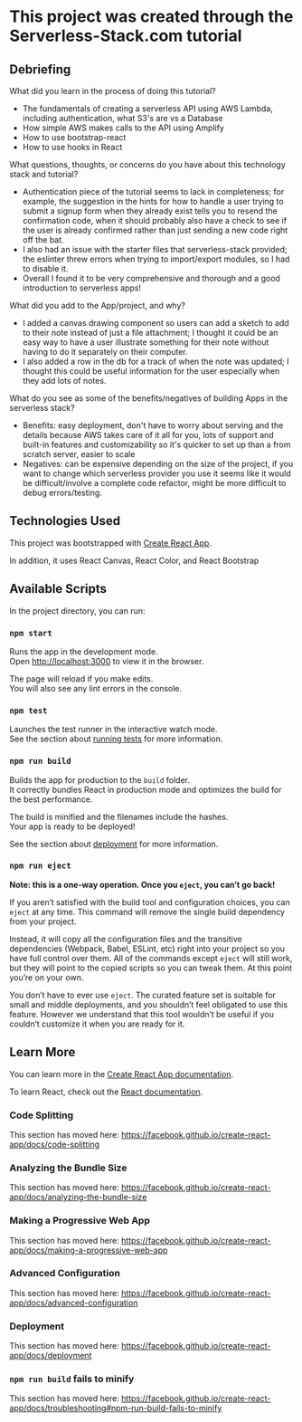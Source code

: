 # This project was created through the Serverless-Stack.com tutorial

## Debriefing

What did you learn in the process of doing this tutorial?

* The fundamentals of creating a serverless API using AWS Lambda, including authentication, what S3's are vs a Database
* How simple AWS makes calls to the API using Amplify
* How to use bootstrap-react
* How to use hooks in React

What questions, thoughts, or concerns do you have about this technology stack and tutorial?

* Authentication piece of the tutorial seems to lack in completeness; for example, the suggestion in the hints for how to handle a user trying to submit a signup form when they already exist tells you to resend the confirmation code, when it should probably also have a check to see if the user is already confirmed rather than just sending a new code right off the bat.
* I also had an issue with the starter files that serverless-stack provided; the eslinter threw errors when trying to import/export modules, so I had to disable it.
* Overall I found it to be very comprehensive and thorough and a good introduction to serverless apps! 

What did you add to the App/project, and why?

* I added a canvas drawing component so users can add a sketch to add to their note instead of just a file attachment; I thought it could be an easy way to have a user illustrate something for their note without having to do it separately on their computer.
* I also added a row in the db for a track of when the note was updated; I thought this could be useful information for the user especially when they add lots of notes.

What do you see as some of the benefits/negatives of building Apps in the serverless stack?

* Benefits: easy deployment, don't have to worry about serving and the details because AWS takes care of it all for you, lots of support and built-in features and customizability so it's quicker to set up than a from scratch server, easier to scale
* Negatives: can be expensive depending on the size of the project, if you want to change which serverless provider you use it seems like it would be difficult/involve a complete code refactor, might be more difficult to debug errors/testing.

## Technologies Used

This project was bootstrapped with [Create React App](https://github.com/facebook/create-react-app).

In addition, it uses React Canvas, React Color, and React Bootstrap

## Available Scripts

In the project directory, you can run:

### `npm start`

Runs the app in the development mode.<br />
Open [http://localhost:3000](http://localhost:3000) to view it in the browser.

The page will reload if you make edits.<br />
You will also see any lint errors in the console.

### `npm test`

Launches the test runner in the interactive watch mode.<br />
See the section about [running tests](https://facebook.github.io/create-react-app/docs/running-tests) for more information.

### `npm run build`

Builds the app for production to the `build` folder.<br />
It correctly bundles React in production mode and optimizes the build for the best performance.

The build is minified and the filenames include the hashes.<br />
Your app is ready to be deployed!

See the section about [deployment](https://facebook.github.io/create-react-app/docs/deployment) for more information.

### `npm run eject`

**Note: this is a one-way operation. Once you `eject`, you can’t go back!**

If you aren’t satisfied with the build tool and configuration choices, you can `eject` at any time. This command will remove the single build dependency from your project.

Instead, it will copy all the configuration files and the transitive dependencies (Webpack, Babel, ESLint, etc) right into your project so you have full control over them. All of the commands except `eject` will still work, but they will point to the copied scripts so you can tweak them. At this point you’re on your own.

You don’t have to ever use `eject`. The curated feature set is suitable for small and middle deployments, and you shouldn’t feel obligated to use this feature. However we understand that this tool wouldn’t be useful if you couldn’t customize it when you are ready for it.

## Learn More

You can learn more in the [Create React App documentation](https://facebook.github.io/create-react-app/docs/getting-started).

To learn React, check out the [React documentation](https://reactjs.org/).

### Code Splitting

This section has moved here: https://facebook.github.io/create-react-app/docs/code-splitting

### Analyzing the Bundle Size

This section has moved here: https://facebook.github.io/create-react-app/docs/analyzing-the-bundle-size

### Making a Progressive Web App

This section has moved here: https://facebook.github.io/create-react-app/docs/making-a-progressive-web-app

### Advanced Configuration

This section has moved here: https://facebook.github.io/create-react-app/docs/advanced-configuration

### Deployment

This section has moved here: https://facebook.github.io/create-react-app/docs/deployment

### `npm run build` fails to minify

This section has moved here: https://facebook.github.io/create-react-app/docs/troubleshooting#npm-run-build-fails-to-minify

